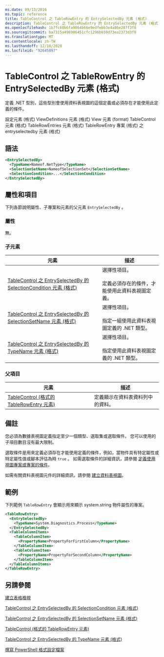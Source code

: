 ```yaml
---
ms.date: 09/13/2016
ms.topic: reference
title: TableControl 之 TableRowEntry 的 EntrySelectedBy 元素 (格式)
description: TableControl 之 TableRowEntry 的 EntrySelectedBy 元素 (格式)
ms.openlocfilehash: 1b7fc60b6fa9864b66e9edfebb3e4a86e287f3f8
ms.sourcegitcommit: ba7315a496986451cfc1296b659d73ea2373d3f0
ms.translationtype: MT
ms.contentlocale: zh-TW
ms.lasthandoff: 12/10/2020
ms.locfileid: "92645897"
---
```

# <a name="entryselectedby-element-for-tablerowentry--for-tablecontrol-format"></a>TableControl 之 TableRowEntry 的 EntrySelectedBy 元素 (格式)

定義 .NET 型別，這些型別會使用資料表視圖的這個定義或必須存在才能使用此定義的條件。

設定元素 (格式) ViewDefinitions 元素 (格式) View 元素 (format) TableControl 元素 (格式) TableRowEntries 元素 (格式) TableRowEntry 專案 (格式) 之 entryselectedby 元素 (格式) 

## <a name="syntax"></a>語法

```xml
<EntrySelectedBy>
  <TypeName>Nameof.NetType</TypeName>
  <SelectionSetName>NameofSelectionSet</SelectionSetName>
  <SelectionCondition>...</SelectionCondition>
</EntrySelectedBy>
```

## <a name="attributes-and-elements"></a>屬性和項目

下列各節說明屬性、子專案和元素的父元素 `EntrySelectedBy` 。

### <a name="attributes"></a>屬性

無。

### <a name="child-elements"></a>子元素

|元素|描述|
|-------------|-----------------|
|[TableControl 之 EntrySelectedBy 的 SelectionCondition 元素 (格式)](./selectioncondition-element-for-entryselectedby-for-tablecontrol-format.md)|選擇性項目。<br /><br /> 定義必須存在的條件，才能使用此資料表視圖定義。|
|[TableControl 之 EntrySelectedBy 的 SelectionSetName 元素 (格式)](./selectionsetname-element-for-entryselectedby-for-tablecontrol-format.md)|選擇性項目。<br /><br /> 指定一組使用此資料表視圖定義的 .NET 類型。|
|[TableControl 之 EntrySelectedBy 的 TypeName 元素 (格式)](./typename-element-for-entryselectedby-for-tablecontrol-format.md)|選擇性項目。<br /><br /> 指定使用此資料表視圖定義的 .NET 類型。|

### <a name="parent-elements"></a>父項目

|元素|描述|
|-------------|-----------------|
|[TableControl (格式的 TableRowEntry 元素) ](./tablerowentry-element-for-tablerowentries-for-tablecontrol-format.md)|定義顯示在資料表資料列中的資料。|

## <a name="remarks"></a>備註

您必須為數據表視圖定義指定至少一個類型、選取集或選取條件。 您可以使用的子項目數目沒有最大限制。

選取條件是用來定義必須存在才能使用定義的條件，例如，當物件具有特定屬性或特定屬性值或腳本評估為時 `true` 。 如需選取條件的詳細資訊，請參閱 [定義使用視圖專案或專案的條件](./defining-conditions-for-displaying-data.md)。

如需有關資料表視圖元件的詳細資訊，請參閱 [建立資料表視圖](./creating-a-table-view.md)。

## <a name="example"></a>範例

下列範例 `TableRowEntry` 會顯示用來顯示 system.string [](/dotnet/api/System.Diagnostics.Process)物件屬性的專案。

```xml
<TableRowEntry>
  <EntrySelectedBy>
    <TypeName>System.Diagnostics.Process</TypeName>
  </EntrySelectedBy>
  <TableColumnItems>
    <TableColumnItem>
      <PropertyName>PropertyForFirstColumn</PropertyName>
    </TableColumnItem>
    <TableColumnItem>
      <PropertyName>PropertyForSecondColumn</PropertyName>
    </TableColumnItem>
  </TableColumnItems>
</TableRowEntry>
```

## <a name="see-also"></a>另請參閱

[建立表格檢視](./creating-a-table-view.md)

[TableControl 之 EntrySelectedBy 的 SelectionCondition 元素 (格式)](./selectioncondition-element-for-entryselectedby-for-tablecontrol-format.md)

[TableControl 之 EntrySelectedBy 的 SelectionSetName 元素 (格式)](./selectionsetname-element-for-entryselectedby-for-tablecontrol-format.md)

[TableControl (格式的 TableRowEntry 元素) ](./tablerowentry-element-for-tablerowentries-for-tablecontrol-format.md)

[TableControl 之 EntrySelectedBy 的 TypeName 元素 (格式)](./typename-element-for-entryselectedby-for-tablecontrol-format.md)

[撰寫 PowerShell 格式設定檔案](./writing-a-powershell-formatting-file.md)
